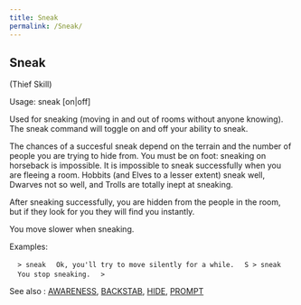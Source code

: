 ```yaml
---
title: Sneak
permalink: /Sneak/
---
```


## Sneak

(Thief Skill)

Usage: sneak \[on\|off\]

Used for sneaking (moving in and out of rooms without anyone knowing).
The sneak command will toggle on and off your ability to sneak.

The chances of a succesful sneak depend on the terrain and the number of
people you are trying to hide from. You must be on foot: sneaking on
horseback is impossible. It is impossible to sneak successfully when you
are fleeing a room. Hobbits (and Elves to a lesser extent) sneak well,
Dwarves not so well, and Trolls are totally inept at sneaking.

After sneaking successfully, you are hidden from the people in the room,
but if they look for you they will find you instantly.

You move slower when sneaking.

Examples:

`  > sneak`
`  Ok, you'll try to move silently for a while.`
`  S > sneak`
`  You stop sneaking.`
`  >`

See also : [AWARENESS](AWARENESS "wikilink"),
[BACKSTAB](BACKSTAB "wikilink"), [HIDE](HIDE "wikilink"),
[PROMPT](PROMPT "wikilink")